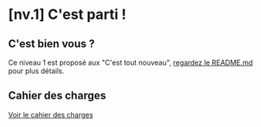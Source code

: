 # [nv.1] C'est parti !

## C'est bien vous ?

Ce niveau 1 est proposé aux "C'est tout nouveau", [regardez le README.md](/README.md#contextes-et-niveaux) pour plus détails.

## Cahier des charges

[Voir le cahier des charges](/doc/ctn/specifications.md)
